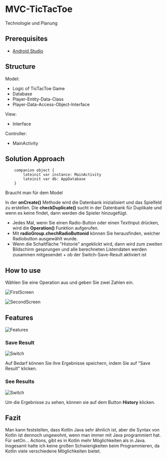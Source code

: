 # MVC-TicTacToe
Technologie und Planung

## Prerequisites
* [Android Studio](https://developer.android.com/studio)

## Structure

Model: 

* Logic of TicTacToe Game
* Database
* Player-Entity-Data-Class
* Player-Data-Access-Object-Interface

View:

* Interface

Controller:

* MainActivity 

## Solution Approach

```
    companion object {
        lateinit var instance: MainActivity
        lateinit var db: AppDatabase
    }
```
Braucht man für dem Model

In der **onCreate()** Methode wird die Datenbank inizialisiert und das Spielfeld zu erstellen. 
Die **checkDuplicate()** sucht in der Datenbank für Duplikate und wenn es keine findet, dann werden die Spieler hinzugefügt.

* Jedes Mal, wenn Sie einen Radio-Button oder einen TextInput drücken, wird die **Operation()** Funktion aufgerufen.
* Mit **radioGroup.chechRadioButtonid** können Sie herausfinden, welcher Radiobutton ausgewählt wurde.
* Wenn die Schaltfläche "Historie" angeklickt wird, dann wird zum zweiten Bildschirm gesprungen und alle berechneten Listendaten werden zusammen mitgesendet + ob der Switch-Save-Result aktiviert ist 

## How to use

Wählen Sie eine Operation aus und geben Sie zwei Zahlen ein.

![FirstScreen](firstGif.gif)

![SecondScreen](thirdGif.gif)

## Features

![Features](firstPic.png)

### Save Result

![Switch](secondGif.gif)

Auf Bedarf können Sie ihre Ergebnisse speichern, indem Sie auf "Save Result" klicken.

### See Results

![Switch](button.png)

Um die Ergebnisse zu sehen, können sie auf dem Button **History** klicken.

## Fazit
Man kann feststellen, dass Kotlin Java sehr ähnlich ist, aber die Syntax von Kotlin ist dennoch ungewohnt, wenn man immer mit Java programmiert hat. Für setOn... Actions, gibt es in Kotlin mehr Möglichkeiten als in Java. Insgesamt hatte ich keine großen Schwierigkeiten beim Programmieren, da Kotlin viele verschiedene Möglichkeiten bietet.
